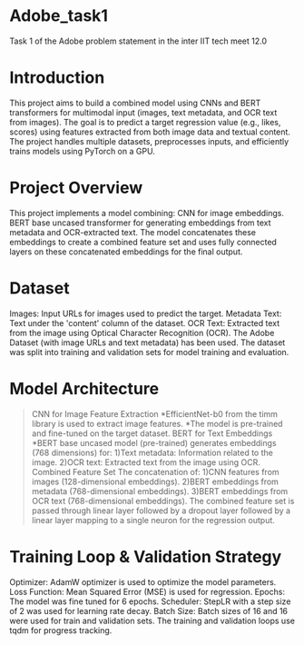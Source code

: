 # Adobe_task1
Task 1 of the Adobe problem statement in the inter IIT tech meet 12.0
# Introduction
  This project aims to build a combined model using CNNs and BERT transformers for multimodal input (images, text metadata, and OCR text from images). The goal is to predict a target regression value (e.g.,   likes, scores) using features extracted from both image data and textual content. The project handles multiple datasets, preprocesses inputs, and efficiently trains models using PyTorch on a GPU.

# Project Overview
  This project implements a model combining:
    CNN for image embeddings.
    BERT base uncased transformer for generating embeddings from text metadata and OCR-extracted text.
  The model concatenates these embeddings to create a combined feature set and uses fully connected layers on these concatenated embeddings for the final output.

# Dataset
  Images: Input URLs for images used to predict the target.
  Metadata Text: Text under the 'content' column of the dataset.
  OCR Text: Extracted text from the image using Optical Character Recognition (OCR).
  The Adobe Dataset (with image URLs and text metadata) has been used. 
  The dataset was split into training and validation sets for model training and evaluation.

# Model Architecture
  >CNN for Image Feature Extraction
    *EfficientNet-b0 from the timm library is used to extract image features.
    *The model is pre-trained and fine-tuned on the target dataset.
  >BERT for Text Embeddings
    *BERT base uncased model (pre-trained) generates embeddings (768 dimensions) for:
      1)Text metadata: Information related to the image.
      2)OCR text: Extracted text from the image using OCR.
  Combined Feature Set
  The concatenation of:
    1)CNN features from images (128-dimensional embeddings).
    2)BERT embeddings from metadata (768-dimensional embeddings).
    3)BERT embeddings from OCR text (768-dimensional embeddings).
  The combined feature set is passed through linear layer followed by a dropout layer followed by a linear layer mapping to a single neuron for the regression output.
# Training Loop & Validation Strategy
  Optimizer: AdamW optimizer is used to optimize the model parameters.
  Loss Function: Mean Squared Error (MSE) is used for regression.
  Epochs: The model was fine tuned for 6 epochs.
  Scheduler: StepLR with a step size of 2 was used for learning rate decay.
  Batch Size: Batch sizes of 16 and 16 were used for train and validation sets.
  The training and validation loops use tqdm for progress tracking.





